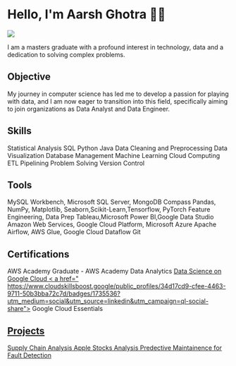 # Hello, I'm Aarsh Ghotra 👋🏻
<a href="https://linkedin.com"><img src="https://img.shields.io/badge/-LinkedIn-0072b1?&style=for-the-badge&logo=linkedin&logoColor=white" /></a>

I am a masters graduate with a profound interest in technology, data and a dedication to solving complex problems.

## Objective

My journey in computer science has led me to develop a passion for playing with data, and I am now eager to transition into this field, specifically aiming to join organizations as Data Analyst and Data Engineer. 

## Skills

Statistical Analysis
SQL
Python 
Java
Data Cleaning and Preprocessing
Data Visualization
Database Management
Machine Learning
Cloud Computing 
ETL Pipelining
Problem Solving
Version Control


## Tools
MySQL Workbench, Microsoft SQL Server, MongoDB Compass
Pandas, NumPy, Matplotlib, Seaborn,Scikit-Learn,Tensorflow, PyTorch
Feature Engineering, Data Prep
Tableau,Microsoft Power BI,Google Data Studio
Amazon Web Services, Google Cloud Platform, Microsoft Azure
Apache Airflow, AWS Glue, Google Cloud Dataflow
Git

## Certifications
AWS Academy Graduate - AWS Academy Data Analytics <a href="https://www.credly.com/badges/d92c4431-59f1-4954-acc4-478c753e1010)https://www.credly.com/badges/d92c4431-59f1-4954-acc4-478c753e1010">
Data Science on Google Cloud < a href=" https://www.cloudskillsboost.google/public_profiles/34d17cd9-cfee-4463-9711-50b3bba72c7d/badges/1735536?utm_medium=social&utm_source=linkedin&utm_campaign=ql-social-share">
Google Cloud Essentials <a href="https://www.cloudskillsboost.google/public_profiles/34d17cd9-cfee-4463-9711-50b3bba72c7d/badges/1667406?utm_medium=social&utm_source=linkedin&utm_campaign=ql-social-share">

## Projects
Supply Chain Analysis 
Apple Stocks Analysis
Predective Maintainence for Fault Detection 
